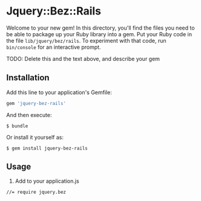 # Jquery::Bez::Rails

Welcome to your new gem! In this directory, you'll find the files you need to be able to package up your Ruby library into a gem. Put your Ruby code in the file `lib/jquery/bez/rails`. To experiment with that code, run `bin/console` for an interactive prompt.

TODO: Delete this and the text above, and describe your gem

## Installation

Add this line to your application's Gemfile:

```ruby
gem 'jquery-bez-rails'
```

And then execute:

    $ bundle

Or install it yourself as:

    $ gem install jquery-bez-rails

## Usage

1. Add to your application.js
```
//= require jquery.bez
```
